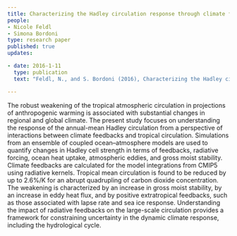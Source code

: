 ```yaml
---
title: Characterizing the Hadley circulation response through climate feedbacks 
people:
- Nicole Feldl
- Simona Bordoni
type: research paper
published: true
updates:

- date: 2016-1-11
  type: publication
  text: "Feldl, N., and S. Bordoni (2016), Characterizing the Hadley circulation response through regional climate feedbacks, <i>Journal of Climate</i>, 29, 613-622, [doi:10.1175/JCLI-D-15-0424.1](https://doi.org/10.1175/JCLI-D-15-0424.1)."

---
```


The robust weakening of the tropical atmospheric circulation in projections of anthropogenic warming is associated with substantial changes in regional and global climate. The present study focuses on understanding the response of the annual-mean Hadley circulation from a perspective of interactions between climate feedbacks and tropical circulation. Simulations from an ensemble of coupled ocean–atmosphere models are used to quantify changes in Hadley cell strength in terms of feedbacks, radiative forcing, ocean heat uptake, atmospheric eddies, and gross moist stability. Climate feedbacks are calculated for the model integrations from CMIP5 using radiative kernels. Tropical mean circulation is found to be reduced by up to 2.6%/K for an abrupt quadrupling of carbon dioxide concentration. The weakening is characterized by an increase in gross moist stability, by an increase in eddy heat flux, and by positive extratropical feedbacks, such as those associated with lapse rate and sea ice response. Understanding the impact of radiative feedbacks on the large-scale circulation provides a framework for constraining uncertainty in the dynamic climate response, including the hydrological cycle.

